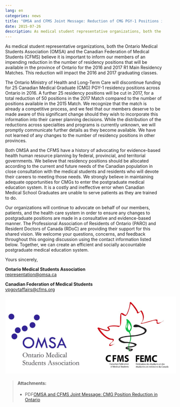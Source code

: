 ```yaml
---
lang: en
categories: news
title: "OMSA and CFMS Joint Message: Reduction of CMG PGY-1 Positions in Ontario"
date: 2015-07-26
description: As medical student representative organizations, both the Ontario Medical Students Association (OMSA) and the Canadian Federation of Medical Students (CFMS) believe it is important to inform our members of an impending reduction in the number of residency positions that will be available in the province of Ontario for the 2016 and 2017 R1 Main Residency Matches.
---
```


As medical student representative organizations, both the Ontario Medical Students Association (OMSA) and the Canadian Federation of Medical Students (CFMS) believe it is important to inform our members of an impending reduction in the number of residency positions that will be available in the province of Ontario for the 2016 and 2017 R1 Main Residency Matches. This reduction will impact the 2016 and 2017 graduating classes.

The Ontario Ministry of Health and Long-Term Care will discontinue funding for 25 Canadian Medical Graduate (CMG) PGY-1 residency positions across Ontario in 2016. A further 25 residency positions will be cut in 2017, for a total reduction of 50 positions in the 2017 Match compared to the number of positions available in the 2015 Match. We recognize that the match is already a competitive process, and we feel that our members deserve to be made aware of this significant change should they wish to incorporate this information into their career planning decisions. While the distribution of the reductions across specialties and programs is currently unknown, we will promptly communicate further details as they become available. We have not learned of any changes to the number of residency positions in other provinces.

Both OMSA and the CFMS have a history of advocating for evidence-based health human resource planning by federal, provincial, and territorial governments. We believe that residency positions should be allocated according to the current and future needs of the Canadian population in close consultation with the medical students and residents who will devote their careers to meeting those needs. We strongly believe in maintaining adequate opportunities for CMGs to enter the postgraduate medical education system. It is a costly and ineffective error when Canadian Medical School Graduates are unable to serve patients as they are trained to do.

Our organizations will continue to advocate on behalf of our members, patients, and the health care system in order to ensure any changes to postgraduate positions are made in a consultative and evidence-based manner. The Professional Association of Residents of Ontario (PARO) and Resident Doctors of Canada (RDoC) are providing their support for this shared vision. We welcome your questions, concerns, and feedback throughout this ongoing discussion using the contact information listed below. Together, we can create an efficient and socially accountable postgraduate medical education system.

Yours sincerely,

**Ontario Medical Students Association**<br>
[representation@omsa.ca](mailto:representation@omsa.ca)

**Canadian Federation of Medical Students**<br>
[vpgovtaffairs@cfms.org](mailto:vpgovtaffairs@cfms.org)

<img style="max-width:550px;" src="/images/news-images/OMSA-CFMS.png">

> #### **Attachments:**
> - <span class="file-format">PDF</span>[OMSA and CFMS Joint Message: CMG Position Reduction in Ontario]({{site.root}}/files/updates/CMG%20Position%20Reduction_logos.pdf)